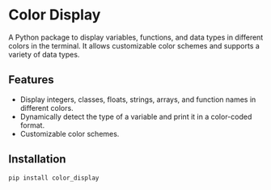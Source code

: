 # Color Display

A Python package to display variables, functions, and data types in different colors in the terminal. It allows customizable color schemes and supports a variety of data types.

## Features

- Display integers, classes, floats, strings, arrays, and function names in different colors.
- Dynamically detect the type of a variable and print it in a color-coded format.
- Customizable color schemes.

## Installation

```bash
pip install color_display
